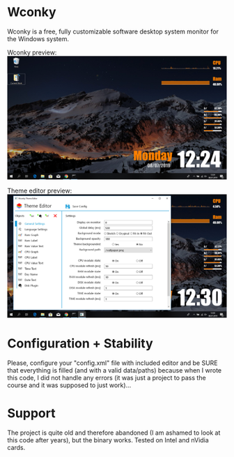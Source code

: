 # Wconky
Wconky is a free, fully customizable software desktop system monitor for the Windows system.

Wconky preview:
![Wconky preview](/Preview.png)

Theme editor preview:
![Wconky editor preview](/EditorPreview.jpg)

# Configuration + Stability

Please, configure your "config.xml" file with included editor and be SURE that everything is filled (and with a valid data/paths) because when I wrote this code, I did not handle any errors (it was just a project to pass the course and it was supposed to just work)...

# Support
The project is quite old and therefore abandoned (I am ashamed to look at this code after years), but the binary works. Tested on Intel and nVidia cards.
